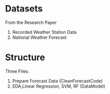 # Datasets
From the Research Paper
 1. Recorded Weather Station Data
 2. National Weather Forecast
# Structure
Three Files:
 1. Prepare Forecast Data (CleanForecastCode)
 2. EDA,Linear Regression, SVM, RF (DataModel)
